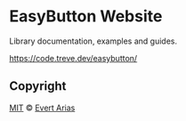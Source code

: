 # EasyButton Website

Library documentation, examples and guides.

<https://code.treve.dev/easybutton/>

## Copyright

[MIT](../LICENSE.md) © [Evert Arias](https://www.earias.me/)
